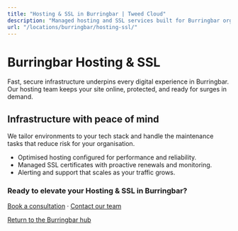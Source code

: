 ```yaml
---
title: "Hosting & SSL in Burringbar | Tweed Cloud"
description: "Managed hosting and SSL services built for Burringbar organisations."
url: "/locations/burringbar/hosting-ssl/"
---
```


# Burringbar Hosting & SSL

Fast, secure infrastructure underpins every digital experience in Burringbar. Our hosting team keeps your site online, protected, and ready for surges in demand.

## Infrastructure with peace of mind

We tailor environments to your tech stack and handle the maintenance tasks that reduce risk for your organisation.

- Optimised hosting configured for performance and reliability.
- Managed SSL certificates with proactive renewals and monitoring.
- Alerting and support that scales as your traffic grows.

### Ready to elevate your Hosting & SSL in Burringbar?

[Book a consultation](/consultation/) · [Contact our team](/contact/)

[Return to the Burringbar hub](/locations/burringbar/)
